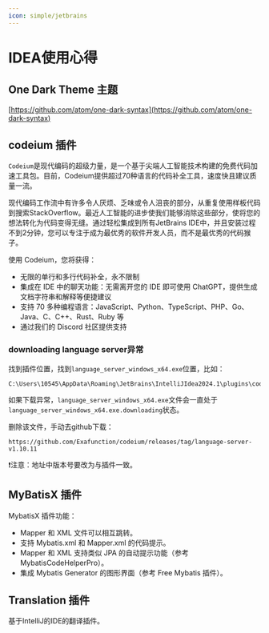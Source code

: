```yaml
---
icon: simple/jetbrains
---
```


# IDEA使用心得

## One Dark Theme 主题

[https://github.com/atom/one-dark-syntax](https://github.com/atom/one-dark-syntax)

## codeium 插件

`Codeium`是现代编码的超级力量，是一个基于尖端人工智能技术构建的免费代码加速工具包。目前，Codeium提供超过70种语言的代码补全工具，速度快且建议质量一流。

现代编码工作流中有许多令人厌烦、乏味或令人沮丧的部分，从重复使用样板代码到搜索StackOverflow。最近人工智能的进步使我们能够消除这些部分，使将您的想法转化为代码变得无缝。通过轻松集成到所有JetBrains
IDE中，并且安装过程不到2分钟，您可以专注于成为最优秀的软件开发人员，而不是最优秀的代码猴子。

使用 Codeium，您将获得：

- 无限的单行和多行代码补全，永不限制
- 集成在 IDE 中的聊天功能：无需离开您的 IDE 即可使用 ChatGPT，提供生成文档字符串和解释等便捷建议
- 支持 70 多种编程语言：JavaScript、Python、TypeScript、PHP、Go、Java、C、C++、Rust、Ruby 等
- 通过我们的 Discord 社区提供支持

### downloading language server异常

找到插件位置，找到`language_server_windows_x64.exe`位置，比如：

```text
C:\Users\10545\AppData\Roaming\JetBrains\IntelliJIdea2024.1\plugins\codeium\4afed79fc3218d4ed6a74b3082a291b8e866ba19\language_server_windows_x64.exe
```

如果下载异常，`language_server_windows_x64.exe`文件会一直处于`language_server_windows_x64.exe.downloading`状态。

删除该文件，手动去github下载：

```text
https://github.com/Exafunction/codeium/releases/tag/language-server-v1.10.11
```

❗注意：地址中版本号要改为与插件一致。

## MyBatisX 插件

MybatisX 插件功能：

- Mapper 和 XML 文件可以相互跳转。
- 支持 Mybatis.xml 和 Mapper.xml 的代码提示。
- Mapper 和 XML 支持类似 JPA 的自动提示功能（参考 MybatisCodeHelperPro）。
- 集成 Mybatis Generator 的图形界面（参考 Free Mybatis 插件）。

## Translation 插件

基于IntelliJ的IDE的翻译插件。
